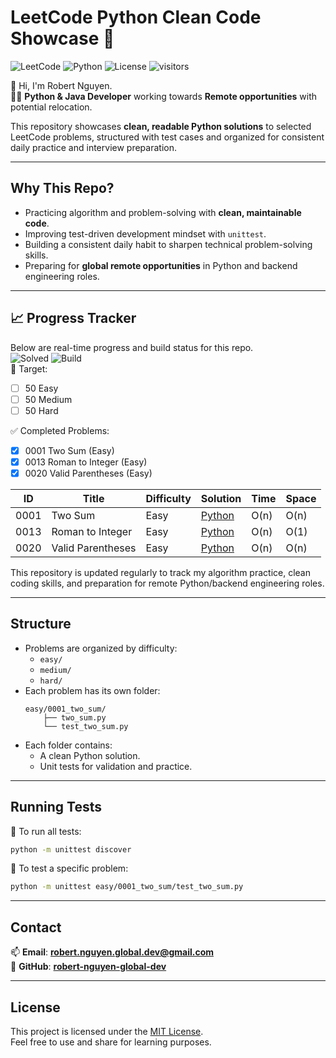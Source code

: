 # LeetCode Python Clean Code Showcase 🚀

![LeetCode](https://img.shields.io/badge/LeetCode-Active-brightgreen)
![Python](https://img.shields.io/badge/language-python-blue)
![License](https://img.shields.io/badge/license-MIT-blue.svg)
![visitors](https://visitor-badge.laobi.icu/badge?page_id=robert-nguyen-global-dev.leetcode-python-showcase)

👋 Hi, I'm Robert Nguyen.  
👨‍💻 **Python & Java Developer** working towards **Remote opportunities** with potential relocation.

This repository showcases **clean, readable Python solutions** to selected LeetCode problems, structured with test cases and organized for consistent daily practice and interview preparation.

---

## Why This Repo?

- Practicing algorithm and problem-solving with **clean, maintainable code**.
- Improving test-driven development mindset with `unittest`.
- Building a consistent daily habit to sharpen technical problem-solving skills.
- Preparing for **global remote opportunities** in Python and backend engineering roles.

---

## 📈 Progress Tracker
Below are real-time progress and build status for this repo.  
![Solved](https://img.shields.io/badge/solved-3-green)
![Build](https://github.com/robert-nguyen-global-dev/leetcode-python-showcase/actions/workflows/python-tests.yml/badge.svg)  
🎯 Target:
- [ ] 50 Easy
- [ ] 50 Medium
- [ ] 50 Hard

✅ Completed Problems:
- [x] 0001 Two Sum (Easy)
- [x] 0013 Roman to Integer (Easy)
- [x] 0020 Valid Parentheses (Easy)

| ID   | Title             | Difficulty | Solution                                                     | Time | Space |
| ---- | ----------------- | ---------- | ------------------------------------------------------------ | ---- | ----- |
| 0001 | Two Sum           | Easy       | [Python](./easy/0001_two_sum/two_sum.py)                     | O(n) | O(n)  |
| 0013 | Roman to Integer  | Easy       | [Python](./easy/0013_roman_to_int/roman_to_int.py)           | O(n) | O(1)  |
| 0020 | Valid Parentheses | Easy       | [Python](./easy/0020_valid_parentheses/valid_parentheses.py) | O(n) | O(n)  |

This repository is updated regularly to track my algorithm practice, clean coding skills, and preparation for remote Python/backend engineering roles.

---

## Structure

- Problems are organized by difficulty:
    - `easy/`
    - `medium/`
    - `hard/`
- Each problem has its own folder:
    ```
    easy/0001_two_sum/
        ├── two_sum.py
        └── test_two_sum.py
    ```
- Each folder contains:
    - A clean Python solution.
    - Unit tests for validation and practice.

---

## Running Tests

🚀 To run all tests:
```bash
python -m unittest discover
```
🚀 To test a specific problem:
```bash
python -m unittest easy/0001_two_sum/test_two_sum.py
```

---

## Contact

📫 **Email**: [**robert.nguyen.global.dev@gmail.com**](mailto:robert.nguyen.global.dev@gmail.com)  
🔗 **GitHub**: [**robert-nguyen-global-dev**](https://github.com/robert-nguyen-global-dev)

---

## License

This project is licensed under the [MIT License](LICENSE).  
Feel free to use and share for learning purposes.
